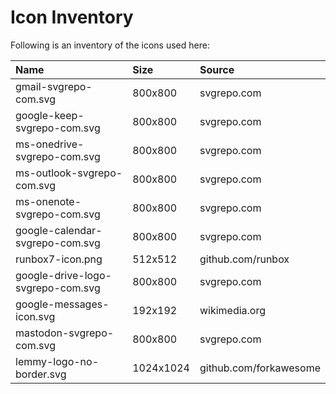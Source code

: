 # Icon Inventory
Following is an inventory of the icons used here:

| Name                               | Size    | Source            |
|:-----------------------------------|:--------|:------------------|
| gmail-svgrepo-com.svg              | 800x800 | svgrepo.com       |
| google-keep-svgrepo-com.svg        | 800x800 | svgrepo.com       |
| ms-onedrive-svgrepo-com.svg        | 800x800 | svgrepo.com       |
| ms-outlook-svgrepo-com.svg         | 800x800 | svgrepo.com       |
| ms-onenote-svgrepo-com.svg         | 800x800 | svgrepo.com       |
| google-calendar-svgrepo-com.svg    | 800x800 | svgrepo.com       |
| runbox7-icon.png		             | 512x512 | github.com/runbox |
| google-drive-logo-svgrepo-com.svg  | 800x800 | svgrepo.com       |
| google-messages-icon.svg           | 192x192 | wikimedia.org     |
| mastodon-svgrepo-com.svg           | 800x800 | svgrepo.com       |
| lemmy-logo-no-border.svg           | 1024x1024 | github.com/forkawesome |

